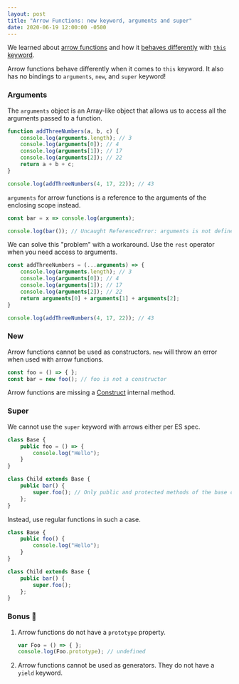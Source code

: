 ```yaml
---
layout: post
title: "Arrow Functions: new keyword, arguments and super"
date: 2020-06-19 12:00:00 -0500
---
```


We learned about [arrow functions](https://bhagat.me/blog/2020/06/11/arrow-functions.html) and how it [behaves differently](https://bhagat.me/blog/2020/06/13/arrow-functions-this-keyword.html) with [`this` keyword](https://bhagat.me/blog/2020/06/12/this-keyword.html).

Arrow functions behave differently when it comes to `this` keyword. It also has no bindings to `arguments`, `new`, and `super` keyword!

### Arguments

The `arguments` object is an Array-like object that allows us to access all the arguments passed to a function.

```javascript
function addThreeNumbers(a, b, c) {
    console.log(arguments.length); // 3
    console.log(arguments[0]); // 4
    console.log(arguments[1]); // 17
    console.log(arguments[2]); // 22
    return a + b + c;
}

console.log(addThreeNumbers(4, 17, 22)); // 43
```

`arguments` for arrow functions is a reference to the arguments of the enclosing scope instead.

```javascript
const bar = x => console.log(arguments);

console.log(bar()); // Uncaught ReferenceError: arguments is not defined
```

We can solve this "problem" with a workaround. Use the `rest` operator when you need access to arguments.

```javascript
const addThreeNumbers = (...arguments) => {
    console.log(arguments.length); // 3
    console.log(arguments[0]); // 4
    console.log(arguments[1]); // 17
    console.log(arguments[2]); // 22
    return arguments[0] + arguments[1] + arguments[2];
}

console.log(addThreeNumbers(4, 17, 22)); // 43
```

### New

Arrow functions cannot be used as constructors. `new` will throw an error when used with arrow functions.

```javascript
const foo = () => { };
const bar = new foo(); // foo is not a constructor
```

Arrow functions are missing a [Construct](http://www.ecma-international.org/ecma-262/6.0/#table-6) internal method.

### Super

We cannot use the `super` keyword with arrows either per ES spec.

```javascript
class Base {
    public foo = () => {
        console.log("Hello");
    }
}

class Child extends Base {
    public bar() {
        super.foo(); // Only public and protected methods of the base class are accessible via the 'super' keyword.
    };
}
```

Instead, use regular functions in such a case.

```javascript
class Base {
    public foo() {
        console.log("Hello");
    }
}

class Child extends Base {
    public bar() {
        super.foo();
    };
}
```

### Bonus 🤑

1. Arrow functions do not have a `prototype` property.
   ```javascript
   var Foo = () => { };
   console.log(Foo.prototype); // undefined
   ```
2. Arrow functions cannot be used as generators. They do not have a `yield` keyword.
